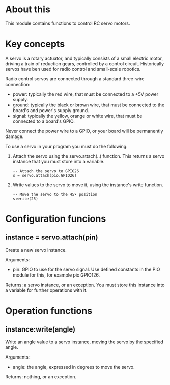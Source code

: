 # About this

This module contains functions to control RC servo motors.

# Key concepts

A servo is a rotary actuator, and typically consists of a small electric motor, driving a train of reduction gears, controlled by a control circuit. Historically servos have ben used for radio control and small-scale robotics. 

Radio control servos are connected through a standard three-wire connection:

* power: typically the red wire, that must be connected to a +5V power supply.
* ground: typically the black or brown wire, that must be connected to the board's and power's supply ground.
* signal: typically the yellow, orange or white wire, that must be connected to a board's GPIO.

Never connect the power wire to a GPIO, or your board will be permanently damage.

To use a servo in your program you must do the following:

1. Attach the servo using the servo.attach(..) function. This returns a servo instance that you must store into a variable.

   ```
   -- Attach the servo to GPIO26
   s = servo.attach(pio.GPIO26)
   ```

2. Write values to the servo to move it, using the instance's write function.

   ```
   -- Move the servo to the 45º position
   s:write(25)
   ```

# Configuration funcions

## instance = servo.attach(pin)

Create a new servo instance.

Arguments:

* pin: GPIO to use for the servo signal. Use defined constants in the PIO module for this, for example pio.GPIO126.

Returns: a servo instance, or an exception. You must store this instance into a variable for further operations with it.

# Operation functions

## instance:write(angle)

Write an angle value to a servo instance, moving the servo by the specified angle.

Arguments:

* angle: the angle, expressed in degrees to move the servo.

Returns: nothing, or an exception.
